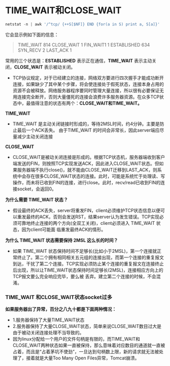 # TIME_WAIT和CLOSE_WAIT





```dart
netstat -n | awk '/^tcp/ {++S[$NF]} END {for(a in S) print a, S[a]}' 
```

它会显示例如下面的信息：

> TIME_WAIT 814
> CLOSE_WAIT 1
> FIN_WAIT1 1
> ESTABLISHED 634
> SYN_RECV 2
> LAST_ACK 1

常用的三个状态是：**ESTABLISHED** 表示正在通信，**TIME_WAIT** 表示主动关闭，**CLOSE_WAIT** 表示被动关闭。

- TCP协议规定，对于已经建立的连接，网络双方要进行四次握手才能成功断开连接，如果缺少了其中某个步骤，将会使连接处于假死状态，连接本身占用的资源不会被释放。网络服务器程序要同时管理大量连接，所以很有必要保证无用连接完全断开，否则大量僵死的连接会浪费许多服务器资源。在众多TCP状态中，最值得注意的状态有两个：**CLOSE_WAIT和TIME_WAIT。**

**TIME_WAIT**

- TIME_WAIT 是主动关闭链接时形成的，等待2MSL时间，约4分钟。主要是防止最后一个ACK丢失。 由于TIME_WAIT 的时间会非常长，因此server端应尽量减少主动关闭连接

**CLOSE_WAIT**

- CLOSE_WAIT是被动关闭连接是形成的。根据TCP状态机，服务器端收到客户端发送的FIN，则按照TCP实现发送ACK，因此进入CLOSE_WAIT状态。但如果服务器端不执行close()，就不能由CLOSE_WAIT迁移到LAST_ACK，则系统中会存在很多CLOSE_WAIT状态的连接。此时，可能是系统忙于处理读、写操作，而未将已收到FIN的连接，进行close。此时，recv/read已收到FIN的连接socket，会返回0。

**为什么需要 TIME_WAIT 状态？**

- 假设最终的ACK丢失，server将重发FIN，client必须维护TCP状态信息以便可以重发最终的ACK，否则会发送RST，结果server认为发生错误。TCP实现必须可靠地终止连接的两个方向(全双工关闭)，client必须进入 TIME_WAIT 状态，因为client可能面 临重发最终ACK的情形。

**为什么 TIME_WAIT 状态需要保持 2MSL 这么长的时间？**

- 如果 TIME_WAIT 状态保持时间不足够长(比如小于2MSL)，第一个连接就正常终止了。第二个拥有相同相关五元组的连接出现，而第一个连接的重复报文到达，干扰了第二个连接。TCP实现必须防止某个连接的重复报文在连接终止后出现，所以让TIME_WAIT状态保持时间足够长(2MSL)，连接相应方向上的TCP报文要么完全响应完毕，要么被 丢弃。建立第二个连接的时候，不会混淆。

### TIME_WAIT 和CLOSE_WAIT状态socket过多

**如果服务器出了异常，百分之八九十都是下面两种情况：**

- 1.服务器保持了大量TIME_WAIT状态
- 2.服务器保持了大量CLOSE_WAIT状态，简单来说CLOSE_WAIT数目过大是由于被动关闭连接处理不当导致的。
- 因为linux分配给一个用户的文件句柄是有限的，而TIME_WAIT和CLOSE_WAIT两种状态如果一直被保持，那么意味着对应数目的通道就一直被占着，而且是“占着茅坑不使劲”，一旦达到句柄数上限，新的请求就无法被处理了，接着就是大量Too Many Open Files异常，Tomcat崩溃。
